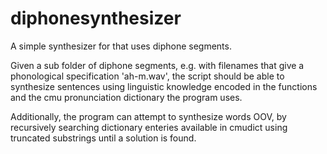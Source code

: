 # diphonesynthesizer
A simple synthesizer for that uses diphone segments.

Given a sub folder of diphone segments, e.g. with filenames that 
give a phonological specification 'ah-m.wav', the script should be 
able to synthesize sentences using linguistic knowledge encoded in 
the functions and the cmu pronunciation dictionary the program uses.

Additionally, the program can attempt to synthesize words OOV, by 
recursively searching dictionary enteries available in cmudict using 
truncated substrings until a solution is found.
